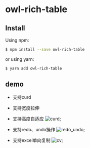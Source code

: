 # owl-rich-table

## Install

Using npm:

```bash
$ npm install --save owl-rich-table
```

or using yarn:

```bash
$ yarn add owl-rich-table
```

## demo
- 支持curd
- 支持宽度拉伸
- 支持高度自适应
![curd]('https://github.com/Culaccino9/owl-rich-table/blob/master/assets/curd.gif?raw=true');


- 支持redo、undo操作
![redo_undo]('https://github.com/Culaccino9/owl-rich-table/blob/master/assets/redo_undo.gif?raw=true');

- 支持excel单向复制
![cv]('https://github.com/Culaccino9/owl-rich-table/blob/master/assets/cv.gif?raw=true');